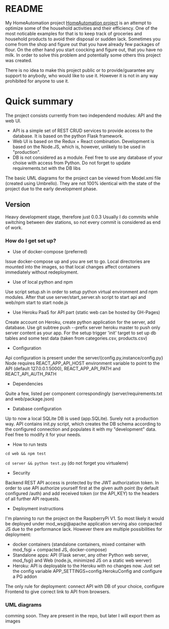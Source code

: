 # README #

My HomeAutomation project [HomeAutomation project](https://bitbucket.org/goncharovartem/homeautomation) is an attempt to optimize some of the household activities and their efficiency. One of the most noticable examples for that is to keep track of groceries and household products to avoid their disposal or sudden lack. Sometimes you come from the shop and figure out that you have already few packages of flour. On the other hand you start coocking and figure out, that you have no milk. In order to solve this problem and potentially some others this project was created.

There is no idea to make this project public or to provide/guarantee any support to anybody, who would like to use it. However it is not in any way prohibited for anyone to use it.

# Quick summary #

The project consists currently from two independend modules: API and the web UI.

* API is a simple set of REST CRUD services to provide access to the database. It is based on the python Flask framework.
* Web UI is based on the Redux + React combination. Development is based on the Node.JS, which is, however, unlikely to be used in "production".
* DB is not considered as a module. Feel free to use any database of your choise with access from Python. Do not forget to update requirements.txt with the DB libs

The basic UML diagrams for the project can be viewed from Model.xmi file (created using Umbrello). They are not 100% identical with the state of the project due to the early development phase.

## Version

Heavy development stage, therefore just 0.0.3
Usually I do commits while switching between dev stations, so not every commit is considered as end of work.



### How do I get set up? ###

* Use of docker-compose (preferred)

Issue docker-compose up and you are set to go. Local directories are mounted into the images,
so that local changes affect containers immediately without redeployment.

* Use of local python and npm

Use script setup.sh in order to setup python virtual environment and npm modules.
After that use server/start_server.sh script to start api and web/npm start to start node.js

* Use Heroku PaaS for API part (static web can be hosted by GH-Pages)

Create account on Heroku, create python application for the server, add database.
Use git subtree push --prefix server heroku master to push only server content as your app.
For the setup trigger 'init' target to set up db tables and some test data (taken from categories.csv, products.csv)



* Configuration

Api configuration is present under the server/{config.py,instance/config.py}
Node requires REACT_APP_API_HOST environment variable to point to the API (default 127.0.0.1:5000), REACT_APP_API_PATH and REACT_API_AUTH_PATH

* Dependencies

Quite a few, listed per component correspondingly (server/requirements.txt and web/package.json)

* Database configuration

Up to now a local SQLite DB is used (app.SQLite). Surely not a production way. API contains init.py script, which creates the DB schema according to the configured connection and populates it with my "development" data. Feel free to modify it for your needs.

* How to run tests

`cd web && npm test`

`cd server && python test.py` (do not forget you virtualenv)

* Security

Backend REST API access is protected by the JWT authorization token. In order to use API authorize yourself first at the
given auth point (by default configured /auth) and add received token (or the API_KEY) to the headers of all further API requests.

* Deployment instructions

I'm planning to run the project on the RaspberryPi V1. So most likely it would be deployed under mod_wsgi@apache application serving also compacted JS due to the performance lack. However there are multiple possibilities for deployment:
* docker containers (standalone containers, mixed container with mod_fsgi + compacted JS, docker-compose)
* Standalone apps: API (Flask server, any other Python web server, mod_fsgi) and Web (node.js, minimized JS on a static web werver)
* Heroku: API is deployable to the Heroku with no changes now. Just set the config variable APP_SETTINGS=config.HerokuConfig and configure a PG addon

The only rule for deployment: connect API with DB of your choice, configure Frontend to give correct link to API from browsers.

### UML diagrams

comming soon. They are present in the repo, but later I will export them as images
